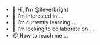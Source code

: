 - 👋 Hi, I’m @iteverbright
- 👀 I’m interested in ...
- 🌱 I’m currently learning ...
- 💞️ I’m looking to collaborate on ...
- 📫 How to reach me ...

<!---
iteverbright/iteverbright is a ✨ special ✨ repository because its `README.md` (this file) appears on your GitHub profile.
You can click the Preview link to take a look at your changes.
--->

